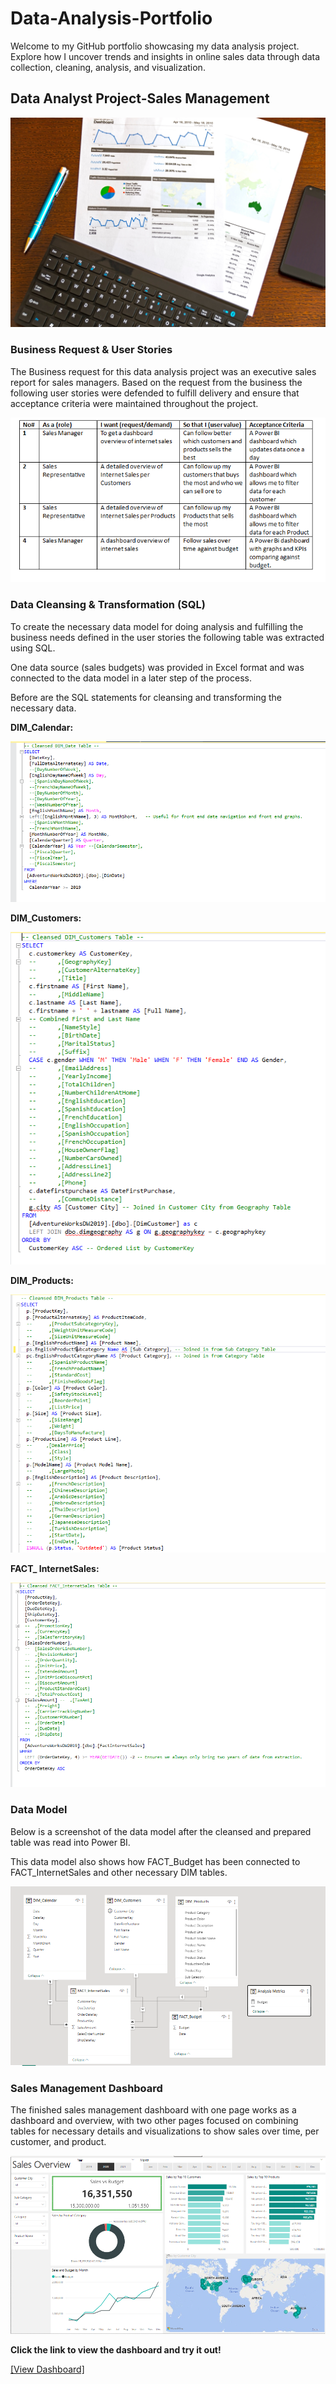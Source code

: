 # Data-Analysis-Portfolio

Welcome to my GitHub portfolio showcasing my data analysis project. Explore how I uncover trends and insights in online sales data through data collection, cleaning, analysis, and visualization.

## Data Analyst Project-Sales Management

![](Internet_Sales.jpg)

### Business Request & User Stories

The Business request for this data analysis project was an executive sales report for sales managers. Based on the request from the business the following user stories were defended to fulfill delivery and ensure that acceptance criteria were maintained throughout the project.

![](User_Stories.PNG)

### Data Cleansing & Transformation (SQL)

To create the necessary data model for doing analysis and fulfilling the business needs defined in the user stories the following table was extracted using SQL.

One data source (sales budgets) was provided in Excel format and was connected to the data model in a later step of the process.

Before are the SQL statements for cleansing and transforming the necessary data.

**DIM_Calendar:**

![](DIM_calender.PNG)

**DIM_Customers:**

![](DIM_Customers.PNG)

**DIM_Products:**

![](DIM_Products.PNG)

**FACT_ InternetSales:**

![](Fact_Internet_Sales.PNG)

### Data Model

Below is a screenshot of the data model after the cleansed and prepared table was read into Power BI.

This data model also shows how FACT_Budget has been connected to FACT_InternetSales and other necessary DIM tables.

![](Model_view.PNG)

### Sales Management Dashboard

The finished sales management dashboard with one page works as a dashboard and overview, with two other pages focused on combining tables for necessary details and visualizations to show  sales over time, per customer, and product.

![](Sales_overview.PNG)

**Click the link to view the dashboard and try it out!**

[[View Dashboard]](SalesRepot_Finished.pbix)









